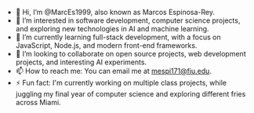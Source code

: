 - 👋 Hi, I’m @MarcEs1999, also known as Marcos Espinosa-Rey.
- 👀 I’m interested in software development, computer science projects, and exploring new technologies in AI and machine learning.
- 🌱 I’m currently learning full-stack development, with a focus on JavaScript, Node.js, and modern front-end frameworks.
- 💞️ I’m looking to collaborate on open source projects, web development projects, and interesting AI experiments.
- 📫 How to reach me: You can email me at mespi171@fiu.edu.
- ⚡ Fun fact: I'm currently working on multiple class projects, while juggling my final year of computer science and exploring different fries across Miami.

<!---
MarcEs1999/MarcEs1999 is a ✨ special ✨ repository because its `README.md` (this file) appears on your GitHub profile.
You can click the Preview link to take a look at your changes.
--->

